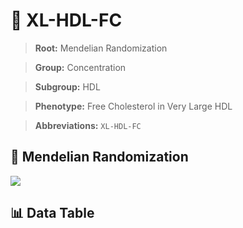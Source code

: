# 🧪 XL-HDL-FC

> **Root:** Mendelian Randomization

> **Group:** Concentration  

> **Subgroup:** HDL

> **Phenotype:** Free Cholesterol in Very Large HDL  

> **Abbreviations:** `XL-HDL-FC`

## 🧬 Mendelian Randomization  

<img src="/MR/Figures/Inverse/XL-HDL-FC.png"/>


## 📊 Data Table


<CsvTableMRI src="/MR/Data/Inverse/XL-HDL-FC.csv"/>
